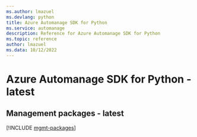 ```yaml
---
ms.author: lmazuel
ms.devlang: python
title: Azure Automanage SDK for Python
ms.service: automanage
description: Reference for Azure Automanage SDK for Python
ms.topic: reference
author: lmazuel
ms.data: 10/12/2022
---
```

# Azure Automanage SDK for Python - latest

## Management packages - latest
[!INCLUDE [mgmt-packages](automanage-mgmt-index.md)]